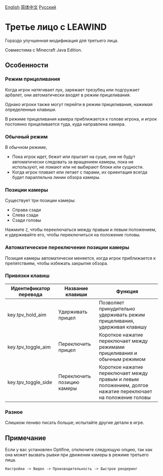 [English](./README.en.md)
[简体中文](./README.md)
[Pусский](./README.ru.md)

# Третье лицо с LEAWIND

Гораздо улучшенная модификация для третьего лица.

Совместима с Minecraft Java Edition.

## Особенности

### Режим прицеливания

Когда игрок натягивает лук, заряжает трезубец или подгружает арбалет, они автоматически входят в режим прицеливания.

Однако игроки также могут перейти в режим прицеливания, нажимая определенные клавиши.

В режиме прицеливания камера приближается к голове игрока, и игрок постоянно прицеливается туда, куда направлена камера.

### Обычный режим

В обычном режиме,

* Пока игрок идет, бежит или прыгает на суше, они не будут автоматически следовать за вращением камеры, пока не используют, не
  ломают или не выбирают блоки или сущности.
* Когда игрок плавает или летает с парами, их ориентация всегда будет параллельна линии обзора камеры.

### Позиции камеры

Существует три позиции камеры:

* Справа сзади
* Слева сзади
* Сзади головы

Нажмите `Z`, чтобы переключаться между правым и левым положением, и удерживайте его, чтобы переключиться на положение головы.

### Автоматическое переключение позиции камеры

Позиция камеры автоматически меняется, когда игрок приближается к препятствиям, чтобы избежать закрытия обзора.

### Привязки клавиш

| Идентификатор перевода | Название клавиши | Функция                              |
| ------------------- | ----------------- | ------------------------------------ |
| key.tpv_hold_aim    | Удерживать прицел | Позволяет принудительно удерживать режим прицеливания, удерживая клавишу |
| key.tpv_toggle_aim  | Переключить прицел | Короткое нажатие переключает между режимами прицеливания и обычным режимом |
| key.tpv_toggle_side | Переключить позицию камеры | Короткое нажатие переключает между правым и левым положением, долгое нажатие переключает на положение головы |

### Разное

Слишком лениво писать больше; испытайте другие детали в игре.

## Примечание

Если у вас установлен Optifine, отключите следующую опцию, так как она может вызвать рывки при движении камеры в режиме третьего
лица.

`Настройки -> Видео -> Производительность -> Быстрое рендеринг`
